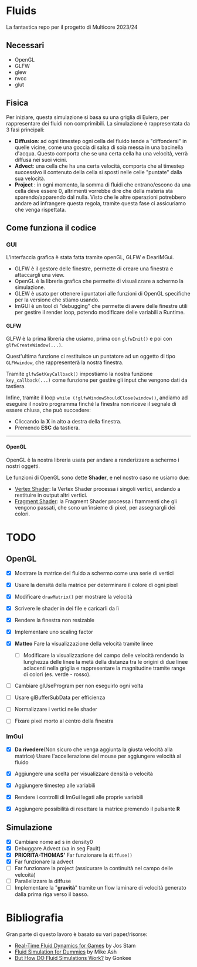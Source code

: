 # Fluids
La fantastica repo per il progetto di Multicore 2023/24

## Necessari
- OpenGL
- GLFW
- glew
- nvcc
- glut

## Fisica
Per iniziare, questa simulazione si basa su una griglia di Eulero, per rappresentare dei fluidi non comprimibili.
La simulazione è rappresentata da 3 fasi principali:
- **Diffusion**: ad ogni timestep ogni cella del fluido tende a "diffondersi" in quelle vicine, come una goccia di salsa di soia messa in una bacinella d'acqua. Questo comporta che se una certa cella ha una velocità, verrà diffusa nei suoi vicini.
- **Advect**: una cella che ha una certa velocità, comporta che al timestep successivo il contenuto della cella si sposti nelle celle "puntate" dalla sua velocità.
- **Project** : in ogni momento, la somma di fluidi che entrano/escono da una cella deve essere 0, altrimenti vorrebbe dire che della materia sta sparendo/apparendo dal nulla. Visto che le altre operazioni potrebbero andare ad infrangere questa regola, tramite questa fase ci assicuriamo che venga rispettata.


## Come funziona il codice
### GUI
L'interfaccia grafica è stata fatta tramite openGL, GLFW e DearIMGui.
- GLFW è il gestore delle finestre, permette di creare una finestra e attaccargli una view.
- OpenGL è la libreria grafica che permette di visualizzare a schermo la simulazione.
- GLEW è usato per ottenere i puntatori alle funzioni di OpenGL specifiche per la versione che stiamo usando.
- ImGUI è un tool di "debugging" che permette di avere delle finestre utili per gestire il render loop, potendo modificare delle variabili a Runtime.

#### GLFW
GLFW è la prima libreria che usiamo, prima con `glfwInit()` e poi con `glfwCreateWindow(...)`.

Quest'ultima funzione ci restituisce un puntatore ad un oggetto di tipo `GLFWwindow`, che rappresenterà la nostra finestra.

Tramite `glfwSetKeyCallback()` impostiamo la nostra funzione `key_callback(...)` come funzione per gestire gli input che vengono dati da tastiera.

Infine, tramite il loop `while (!glfwWindowShouldClose(window))`, andiamo ad eseguire il nostro programma finché la finestra non riceve il segnale di essere chiusa, che può succedere:
- Cliccando la **X** in alto a destra della finestra.
- Premendo **ESC** da tastiera.

---

#### OpenGL
OpenGL è la nostra libreria usata per andare a renderizzare a schermo i nostri oggetti.

Le funzioni di OpenGL sono dette **Shader**, e nel nostro caso ne usiamo due:
- [Vertex Shader](https://www.khronos.org/opengl/wiki/Vertex_Shader): la Vertex Shader processa i singoli vertici, andando a restituire in output altri vertici.
- [Fragment Shader](https://www.khronos.org/opengl/wiki/Fragment_Shader): la Fragment Shader processa i frammenti che gli vengono passati, che sono un'insieme di pixel, per assegnargli dei colori.



# TODO
## OpenGL

- [x] Mostrare la matrice del fluido a schermo come una serie di vertici
- [x] Usare la densità della matrice per determinare il colore di ogni pixel
- [x] Modificare `drawMatrix()` per mostrare la velocità
- [x] Scrivere le shader in dei file e caricarli da lì 
- [x] Rendere la finestra non resizable
- [x] Implementare uno scaling factor
- [x] **Matteo** Fare la visualizzazione della velocità tramite linee
    - [ ] Modificare la visualizzazione del campo delle velocità rendendo la lunghezza delle linee la metà della distanza tra le origini di due linee adiacenti nella griglia e rappresentare la magnitudine tramite range di colori (es. verde - rosso).
- [ ] Cambiare glUseProgram per non eseguirlo ogni volta
- [ ] Usare glBufferSubData per efficienza
- [ ] Normalizzare i vertici nelle shader
- [ ] Fixare pixel morto al centro della finestra


### ImGui
- [x] **Da rivedere**(Non sicuro che venga aggiunta la giusta velocità alla matrice) Usare l'accellerazione del mouse per aggiungere velocità al fluido
- [x] Aggiungere una scelta per visualizzare densità o velocità
- [x] Aggiungere timestep alle variabili
- [x] Rendere i controlli di ImGui legati alle proprie variabili
- [x] Aggiungere possibilità di resettare la matrice premendo il pulsante **R**



## Simulazione
- [x] Cambiare nome ad s in density0
- [x] Debuggare Advect (va in seg Fault)
- [x] **PRIORITA-THOMAS'** Far funzionare la `diffuse()`
- [x] Far funzionare la advect
- [ ] Far funzionare la project (assicurare la continuità nel campo delle velcoità)
- [ ] Parallelizzare la diffuse
- [ ] Implementare la "**gravità**" tramite un flow laminare di velocità generato dalla prima riga verso il basso.

# Bibliografia
Gran parte di questo lavoro è basato su vari paper/risorse:
- [Real-Time Fluid Dynamics for Games](https://www.dgp.toronto.edu/public_user/stam/reality/Research/pdf/GDC03.pdf) by Jos Stam
- [Fluid Simulation for Dummies](https://mikeash.com/pyblog/fluid-simulation-for-dummies.html) by Mike Ash
- [But How DO Fluid Simulations Work?](https://www.youtube.com/watch?v=qsYE1wMEMPA) by Gonkee
